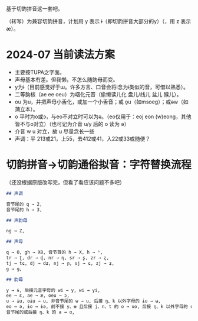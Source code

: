 基于切韵拼音这一套吧。

（转写）为兼容切韵拼音，计划用 y 表示 ɨ（即切韵拼音大部分的y）（，用 z 表示 æ）。

# 2024-07 当前读法方案

- 主要按TUPA之字面。
- 声母基本冇差。但我懒，不怎么随韵母而变。
- y为ɨ（目前感觉好于ɯ。许多方言、口音会将i念为ɨ类似的音，可借以熟悉）。
- 二等韵核（ae ee oeu）为咽化元音（偷懒读儿化 盘儿/线儿 盆儿 猴儿）。
- ou 为u，并把声母小舌化，或加一个小舌音；或 o̯u（如msoeg）；或əw（如蒲立本）。
- o 平时为o或ɔ，与eo不对立时可以为ə。（eo仅用于：eoj eon (w)eong，其他皆不与o对立）（也可记为介音 u/y 后的 o 读为 ə）
- 介音 w u 对立，故 u 尽量念长一些
- 声调：平 213或21，上55，去412或41，入22或33或随便？

# 切韵拼音→切韵通俗拟音：字符替换流程

（还没根据原版改写完，但看了看应该问题不多吧）

```markdown
## 声调

音节尾的 q → 2,
音节尾的 h → 3,

## 声韵母

ng → Z,

## 声母

q → O, gh → X8, 音节首的 h → X, h → ʰ,
tr → ʈ, dr → ɖ, nr → ɳ, sr → ʂ, zr → ʐ,
tj → tɕ, dj → dʑ, nj → ɲ, sj → ɕ, zj → ʑ,
g → ɡ,

## 韵母

y → ɨ, 后接元音字母的 wi → y, wi → yi,
ee → ɛ, ae → æ, oeu → ɔ,
u → ɨu, oɨu → u, 非音节尾的 w → u, 后接 ŋ、k 以外字母的 ɨu → ʉ,
eo → ə, ɨo → ɨə, 前不接 y、ʉ 且后接 j、n、t 的 o → uo, 后接 ŋ、k 以外字母的 o → ə,
音节尾的或后接 ŋ、k 的 a → ɑ,
```
